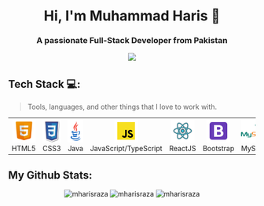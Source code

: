   <h1 align="center">Hi, I'm Muhammad Haris 👋</h1>
<h3 align="center">A passionate Full-Stack Developer from Pakistan</h3>


<p align="center"><img src="https://komarev.com/ghpvc/?username=mharisraza&style=for-the-badge&color=green"/></p>
  
  <h2 align="left">Tech Stack 💻:</h2>

> Tools, languages, and other things that I love to work with.

 <table align="center">
  <tr>
    <td align="center" width="96">
      <a href="#">
        <img src="/images/html.png" width="48" height="48" alt="html5" />
      </a>
      <br>HTML5
    </td>
     <td align="center" width="96">
      <a href="#">
        <img src="/images/css.png" width="48" height="48" alt="css3" />
      </a>
      <br>CSS3
    </td>
     <td align="center" width="96">
      <a href="#">
        <img src="/images/java.png" width="48" height="48" alt="java" />
      </a>
      <br>Java
    <td align="center" width="96">
      <a href="#">
        <img src="/images/javascript.png" width="48" height="48" alt="javascript" />
      </a>
      <br>JavaScript/TypeScript
    </td>
     <td align="center" width="96">
      <a href="#">
        <img src="/images/react.png" width="48" height="48" alt="reactjs" />
      </a>
      <br>ReactJS
    </td>
     <td align="center" width="96">
      <a href="#">
        <img src="/images/bootstrap.png" width="48" height="48" alt="bootstrap" />
      </a>
      <br>Bootstrap
    </td>
     <td align="center" width="96">
      <a href="#">
        <img src="/images/mysql.png" width="48" height="48" alt="mysql" />
      </a>
      <br>MySQL
    </td>
  </tr>
</table>

## My Github Stats:
<p align="center">
  <img width="330" height="210" src="https://github-readme-stats.vercel.app/api/top-langs?username=mharisraza&show_icons=true&locale=en&layout=compact&theme=dark" alt="mharisraza" />
  <img width="400" height="210" src="https://github-readme-streak-stats.herokuapp.com/?user=mharisraza&theme=dark" alt="mharisraza"/>
  <img width="400" height="200" src="https://github-readme-stats.vercel.app/api?username=mharisraza&show_icons=true&locale=en&theme=dark" alt="mharisraza"/>

</p>

